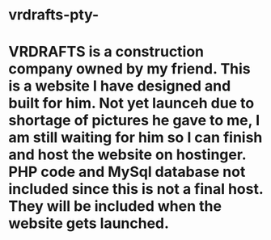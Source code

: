 # vrdrafts-pty-
# VRDRAFTS is a construction company owned by my friend. This is a website I have designed and built for him. Not yet launceh due to shortage of pictures he gave to me, I am still waiting for him so I can finish and host the website on hostinger. PHP code and MySql database not included since this is not a final host. They will be included when the website gets launched.
